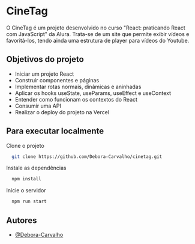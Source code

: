 # CineTag 

O CineTag é um projeto desenvolvido no curso "React: praticando React com JavaScript" da Alura. Trata-se de um site que permite exibir vídeos e favoritá-los, tendo ainda uma estrutura de player para vídeos do Youtube.

## Objetivos do projeto

- Iniciar um projeto React
- Construir componentes e páginas
- Implementar rotas normais, dinâmicas e aninhadas
- Aplicar os hooks useState, useParams, useEffect e useContext
- Entender como funcionam os contextos do React
- Consumir uma API
- Realizar o deploy do projeto na Vercel 

<!-- 
## Screenshots

![Website/Home Screenshot](/projeto-base/public/screenshot-home-projeto.png)
<br>
![Website/cadastro Screenshot](/projeto-base/public/screenshot-cadastro-projeto.png)
<br> -->

## Para executar localmente

Clone o projeto

```bash
  git clone https://github.com/Debora-Carvalho/cinetag.git
```

Instale as dependências

```bash
  npm install
```

Inicie o servidor

```bash
  npm run start
```


## Autores

- [@Debora-Carvalho](https://github.com/Debora-Carvalho)


